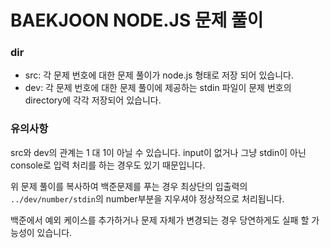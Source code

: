 # BAEKJOON NODE.JS 문제 풀이

### dir

- src: 각 문제 번호에 대한 문제 풀이가 node.js 형태로 저장 되어 있습니다.
- dev: 각 문제 번호에 대한 문제 풀이에 제공하는 stdin 파일이 문제 번호의 directory에 각각 저장되어 있습니다.

### 유의사항
src와 dev의 관계는 1 대 1이 아닐 수 있습니다. input이 없거나 그냥 stdin이 아닌 console로 입력 처리를 하는 경우도 있기 때문입니다.

위 문제 풀이를 복사하여 백준문제를 푸는 경우 최상단의 입출력의 `../dev/number/stdin`의 number부분을 지우셔야 정상적으로 처리됩니다.

백준에서 예외 케이스를 추가하거나 문제 자체가 변경되는 경우 당연하게도 실패 할 가능성이 있습니다.